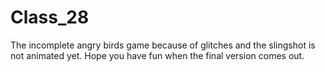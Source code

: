 # Class_28
The incomplete angry birds game because of glitches and the slingshot is not animated yet. Hope you have fun when the final version comes out.
